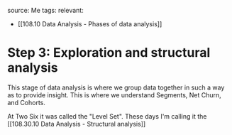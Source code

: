 source: Me
tags: 
relevant: 
- [[108.10 Data Analysis - Phases of data analysis]]

# Step 3: Exploration and structural analysis

This stage of data analysis is where we group data together in such a way as to provide insight. This is where we understand Segments, Net Churn, and Cohorts.

At Two Six it was called the "Level Set". These days I'm calling it the [[108.30.10 Data Analysis - Structural analysis]]